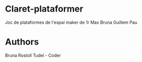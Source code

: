 # Claret-plataformer
Joc de plataformes de l'espai maker de 1r
Max
Bruna
Guillem
Pau




# Authors
Bruna Rostoll Tudel - Coder
